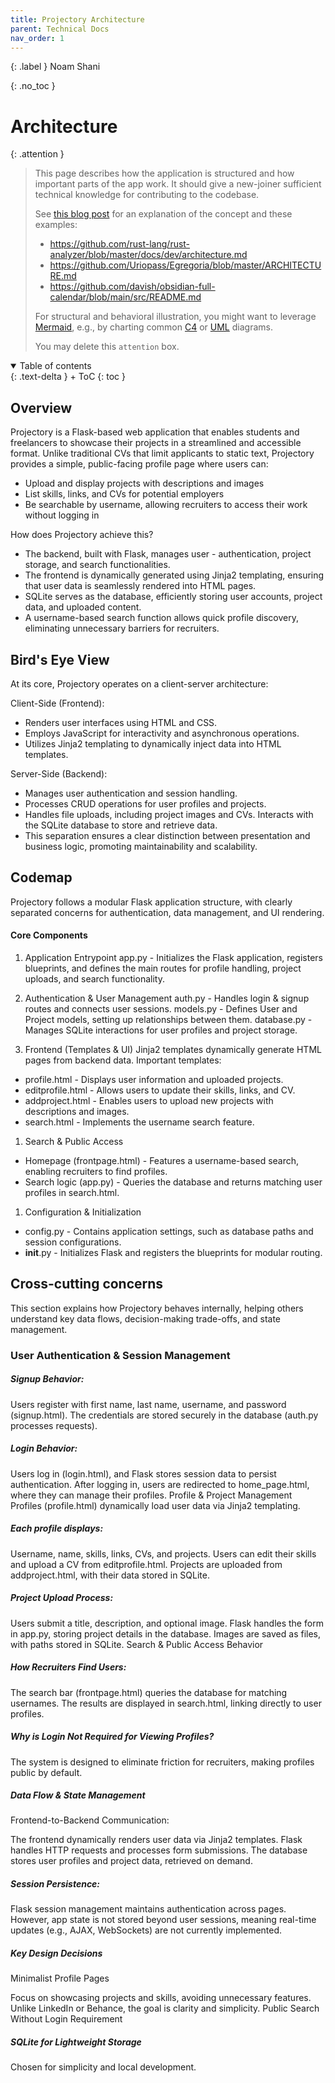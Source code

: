 ```yaml
---
title: Projectory Architecture
parent: Technical Docs
nav_order: 1
---
```


{: .label }
Noam Shani

{: .no_toc }
# Architecture

{: .attention }
> This page describes how the application is structured and how important parts of the app work. It should give a new-joiner sufficient technical knowledge for contributing to the codebase.
> 
> See [this blog post](https://matklad.github.io/2021/02/06/ARCHITECTURE.md.html) for an explanation of the concept and these examples:
>
> + <https://github.com/rust-lang/rust-analyzer/blob/master/docs/dev/architecture.md>
> + <https://github.com/Uriopass/Egregoria/blob/master/ARCHITECTURE.md>
> + <https://github.com/davish/obsidian-full-calendar/blob/main/src/README.md>
> 
> For structural and behavioral illustration, you might want to leverage [Mermaid](../ui-components.md), e.g., by charting common [C4](https://c4model.com/) or [UML](https://www.omg.org/spec/UML) diagrams.
> 
>
> You may delete this `attention` box.

<details open markdown="block">
{: .text-delta }
<summary>Table of contents</summary>
+ ToC
{: toc }
</details>

## Overview

Projectory is a Flask-based web application that enables students and freelancers to showcase their projects in a streamlined and accessible format. Unlike traditional CVs that limit applicants to static text, Projectory provides a simple, public-facing profile page where users can:

- Upload and display projects with descriptions and images
- List skills, links, and CVs for potential employers
- Be searchable by username, allowing recruiters to access their work without logging in

How does Projectory achieve this?
- The backend, built with Flask, manages user - authentication, project storage, and search functionalities.
- The frontend is dynamically generated using Jinja2 templating, ensuring that user data is seamlessly rendered into HTML pages.
- SQLite serves as the database, efficiently storing user accounts, project data, and uploaded content.
- A username-based search function allows quick profile discovery, eliminating unnecessary barriers for recruiters.

## Bird's Eye View
At its core, Projectory operates on a client-server architecture:

Client-Side (Frontend):

- Renders user interfaces using HTML and CSS.
- Employs JavaScript for interactivity and asynchronous operations.
- Utilizes Jinja2 templating to dynamically inject data into HTML templates.

Server-Side (Backend):

- Manages user authentication and session handling.
- Processes CRUD operations for user profiles and projects.
- Handles file uploads, including project images and CVs.
Interacts with the SQLite database to store and retrieve data.
- This separation ensures a clear distinction between presentation and business logic, promoting maintainability and scalability.

## Codemap

Projectory follows a modular Flask application structure, with clearly separated concerns for authentication, data management, and UI rendering.

#### Core Components
1. Application Entrypoint
app.py - Initializes the Flask application, registers blueprints, and defines the main routes for profile handling, project uploads, and search functionality.

2. Authentication & User Management
auth.py - Handles login & signup routes and connects user sessions.
models.py - Defines User and Project models, setting up relationships between them.
database.py - Manages SQLite interactions for user profiles and project storage.
1. Frontend (Templates & UI)
Jinja2 templates dynamically generate HTML pages from backend data.
Important templates:
- profile.html - Displays user information and uploaded projects.
- editprofile.html - Allows users to update their skills, links, and CV.
- addproject.html - Enables users to upload new projects with descriptions and images.
- search.html - Implements the username search feature.
1. Search & Public Access
- Homepage (frontpage.html) - Features a username-based search, enabling recruiters to find profiles.
- Search logic (app.py) - Queries the database and returns matching user profiles in search.html.
1. Configuration & Initialization
- config.py - Contains application settings, such as database paths and session configurations.
- __init__.py - Initializes Flask and registers the blueprints for modular routing.

## Cross-cutting concerns
This section explains how Projectory behaves internally, helping others understand key data flows, decision-making trade-offs, and state management.

### User Authentication & Session Management
##### Signup Behavior:

Users register with first name, last name, username, and password (signup.html).
The credentials are stored securely in the database (auth.py processes requests).

##### Login Behavior:

Users log in (login.html), and Flask stores session data to persist authentication.
After logging in, users are redirected to home_page.html, where they can manage their profiles.
Profile & Project Management
Profiles (profile.html) dynamically load user data via Jinja2 templating.

##### Each profile displays:

Username, name, skills, links, CVs, and projects.
Users can edit their skills and upload a CV from editprofile.html.
Projects are uploaded from addproject.html, with their data stored in SQLite.

##### Project Upload Process:

Users submit a title, description, and optional image.
Flask handles the form in app.py, storing project details in the database.
Images are saved as files, with paths stored in SQLite.
Search & Public Access Behavior

##### How Recruiters Find Users:

The search bar (frontpage.html) queries the database for matching usernames.
The results are displayed in search.html, linking directly to user profiles.

##### Why is Login Not Required for Viewing Profiles?

The system is designed to eliminate friction for recruiters, making profiles public by default.

##### Data Flow & State Management
Frontend-to-Backend Communication:

The frontend dynamically renders user data via Jinja2 templates.
Flask handles HTTP requests and processes form submissions.
The database stores user profiles and project data, retrieved on demand.

##### Session Persistence:

Flask session management maintains authentication across pages.
However, app state is not stored beyond user sessions, meaning real-time updates (e.g., AJAX, WebSockets) are not currently implemented.

##### Key Design Decisions
Minimalist Profile Pages

Focus on showcasing projects and skills, avoiding unnecessary features.
Unlike LinkedIn or Behance, the goal is clarity and simplicity.
Public Search Without Login Requirement


#####  SQLite for Lightweight Storage

Chosen for simplicity and local development.
